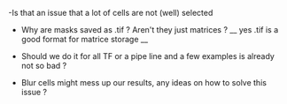 -Is that an issue that a lot of cells are not (well) selected

- Why are masks saved as .tif ? Aren't they just matrices ? __ yes .tif is a good format for matrice storage __

- Should we do it for all TF or a pipe line and a few examples is already not so bad ?
- Blur cells might mess up our results, any ideas on how to solve this issue ?

